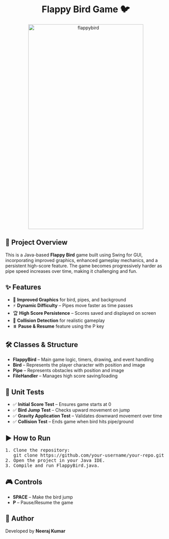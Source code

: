 <h1 align="center">Flappy Bird Game 🐦</h1>

<p align="center">
  <img width="360" height="640" alt="flappybird" src="https://github.com/user-attachments/assets/bceb7b38-50f5-44af-a1dd-21030f987b4f" />

</p>

<h2>📜 Project Overview</h2>
<p>
  This is a Java-based <strong>Flappy Bird</strong> game built using Swing for GUI, incorporating improved graphics, enhanced gameplay mechanics, and a persistent high-score feature. 
  The game becomes progressively harder as pipe speed increases over time, making it challenging and fun.
</p>

<h2>✨ Features</h2>
<ul>
  <li>🎨 <strong>Improved Graphics</strong> for bird, pipes, and background</li>
  <li>⚡ <strong>Dynamic Difficulty</strong> – Pipes move faster as time passes</li>
  <li>🏆 <strong>High Score Persistence</strong> – Scores saved and displayed on screen</li>
  <li>🎯 <strong>Collision Detection</strong> for realistic gameplay</li>
  <li>⏸️ <strong>Pause & Resume</strong> feature using the P key</li>
</ul>

<h2>🛠️ Classes & Structure</h2>
<ul>
  <li><strong>FlappyBird</strong> – Main game logic, timers, drawing, and event handling</li>
  <li><strong>Bird</strong> – Represents the player character with position and image</li>
  <li><strong>Pipe</strong> – Represents obstacles with position and image</li>
  <li><strong>FileHandler</strong> – Manages high score saving/loading</li>
</ul>


<h2>🧪 Unit Tests</h2>
<ul>
  <li>✅ <strong>Initial Score Test</strong> – Ensures game starts at 0</li>
  <li>✅ <strong>Bird Jump Test</strong> – Checks upward movement on jump</li>
  <li>✅ <strong>Gravity Application Test</strong> – Validates downward movement over time</li>
  <li>✅ <strong>Collision Test</strong> – Ends game when bird hits pipe/ground</li>
</ul>


<h2>▶️ How to Run</h2>
<pre>
1. Clone the repository:
   git clone https://github.com/your-username/your-repo.git
2. Open the project in your Java IDE.
3. Compile and run FlappyBird.java.
</pre>

<h2>🎮 Controls</h2>
<ul>
  <li><strong>SPACE</strong> – Make the bird jump</li>
  <li><strong>P</strong> – Pause/Resume the game</li>
</ul>

<h2>👤 Author</h2>
<p>Developed by <strong>Neeraj Kumar</strong></p>
